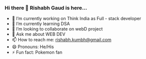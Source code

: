 ### Hi there 👋 Rishabh Gaud is here...



- 🔭 I’m currently working on Think India as Full - stack developer 
- 🌱 I’m currently learning DSA
- 👯 I’m looking to collaborate on webD project
- 💬 Ask me about WEB DEV
- 📫 How to reach me: rishabh.kumbh@gmail.com
- 😄 Pronouns: He/His
- ⚡ Fun fact: Pokemon fan

